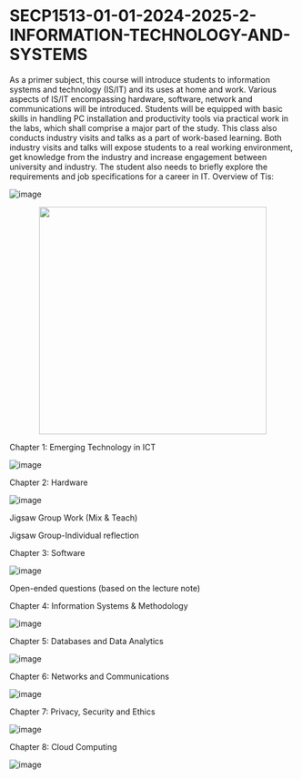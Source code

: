 # SECP1513-01-01-2024-2025-2-INFORMATION-TECHNOLOGY-AND-SYSTEMS
As a primer subject, this course will introduce students to information systems and technology (IS/IT) and its uses at home and work. Various aspects of IS/IT encompassing hardware, software, network and communications will be introduced. Students will be equipped with basic skills in handling PC installation and productivity tools via practical work in the labs, which shall comprise a major part of the study. This class also conducts industry visits and talks as a part of work-based learning. Both industry visits and talks will expose students to a real working environment, get knowledge from the industry and increase engagement between university and industry. The student also needs to briefly explore the requirements and job specifications for a career in IT. Overview of Tis:

![image](https://github.com/user-attachments/assets/a9097417-8d56-4e3c-b8e3-99eca7dd737b)<p align="center">
  <img src="https://github.com/user-attachments/assets/a9097417-8d56-4e3c-b8e3-99eca7dd737b" width="400" />
</p>



Chapter 1: Emerging Technology in ICT

![image](https://github.com/user-attachments/assets/8220db29-1865-4627-b9d8-eecfe24e6ad5)





Chapter 2: Hardware

![image](https://github.com/user-attachments/assets/8290e1c6-66b2-4ce6-b5cc-b2623ce8d920)



Jigsaw Group Work (Mix & Teach)

Jigsaw Group-Individual reflection


Chapter 3: Software

![image](https://github.com/user-attachments/assets/5180b070-f768-409b-ba6a-644ce93f01d0)

Open-ended questions (based on the lecture note)

Chapter 4: Information Systems & Methodology

![image](https://github.com/user-attachments/assets/5958108e-05b3-42c6-97fd-6c9917af6a8f)


Chapter 5: Databases and Data Analytics

![image](https://github.com/user-attachments/assets/d30b58c6-2f03-43dc-a449-cdbffac74a41)


Chapter 6: Networks and Communications

![image](https://github.com/user-attachments/assets/1d3ba94e-f400-4e0c-a197-328b1cf99251)


Chapter 7: Privacy, Security and Ethics

![image](https://github.com/user-attachments/assets/71dd8263-556d-4ab6-8ac7-c2af3ee3f069)


Chapter 8: Cloud Computing

![image](https://github.com/user-attachments/assets/3352a03b-1636-4447-a3a2-57209ebb98db)

